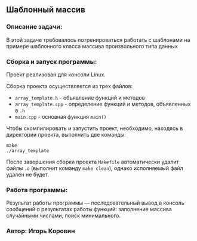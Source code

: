 
<p></p>  

## Шаблонный массив

### Описание задачи:

В этой задаче требовалось потренироваться работать с шаблонами на примере шаблонного класса массива произвольного типа данных

### Сборка и запуск программы:

Проект реализован для консоли Linux.

Сборка проекта осуществляется из трех файлов:  
- `array_template.h` - объявление функций и методов
- `array_template.cpp` - определение функций и методов, объявленных в `.h`
- `main.cpp` - основная функция `main()`

Чтобы скомпилировать и запустить проект, необходимо, находясь в директории проекта, выполнить две команды:

```
make
./array_template
```

После завершения сборки проекта `Makefile` автоматически удалит файлы `.o` (выполнит команду `make clean`), однако исполняемый файл удален не будет.

### Работа программы:

Результат работы программы — последовательный вывод в консоль сообщений о результатах работы функций: заполнение массива случайными числами, поиск минимального.

### Автор: Игорь Коровин  

<p></p>